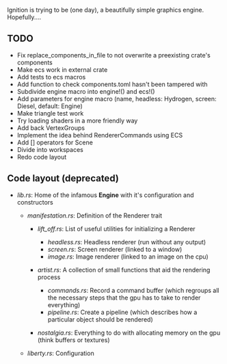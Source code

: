 Ignition is trying to be (one day), a beautifully simple graphics engine. Hopefully....

## TODO

- Fix replace_components_in_file to not overwrite a preexisting crate's components
- Make ecs work in external crate
- Add tests to ecs macros
- Add function to check components.toml hasn't been tampered with
- Subdivide engine macro into engine!() and ecs!()
- Add parameters for engine macro (name, headless: Hydrogen, screen: Diesel, default: Engine)
- Make triangle test work
- Try loading shaders in a more friendly way
- Add back VertexGroups
- Implement the idea behind RendererCommands using ECS
- Add [] operators for Scene
- Divide into workspaces
- Redo code layout
 
## Code layout (**deprecated**)
- *lib.rs*: Home of the infamous **Engine** with it's configuration and constructors
  - *manifestation.rs*: Definition of the Renderer trait
    - *lift_off.rs*: List of useful utilities for initializing a Renderer
      - *headless.rs*: Headless renderer (run without any output)
      - *screen.rs*: Screen renderer (linked to a window)
      - *image.rs*: Image renderer (linked to an image on the cpu)

    - *artist.rs*: A collection of small functions that aid the rendering process
      - *commands.rs*: Record a command buffer (which regroups all the necessary steps that the gpu has to take to render everything)
      - *pipeline.rs*: Create a pipeline (which describes how a particular object should be rendered)

    - *nostalgia.rs*: Everything to do with allocating memory on the gpu (think buffers or textures)

  - *liberty.rs*: Configuration